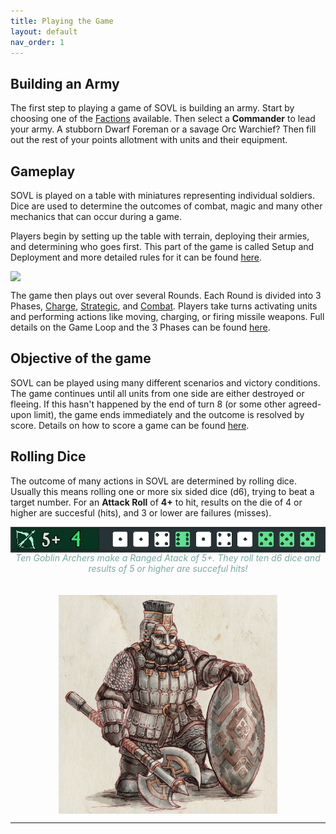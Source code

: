 ```yaml
---
title: Playing the Game
layout: default
nav_order: 1
---
```

<link rel="stylesheet" href="../style.css">

## Building an Army
The first step to playing a game of SOVL is building an army. Start by choosing one of the [Factions] available. Then select a **Commander** to lead your army. A stubborn Dwarf Foreman or a savage Orc Warchief? Then fill out the rest of your points allotment with units and their equipment.

## Gameplay
SOVL is played on a table with miniatures representing individual soldiers. Dice are used to determine the outcomes of combat, magic and many other mechanics that can occur during a game. 

Players begin by setting up the table with terrain, deploying their armies, and determining who goes first. This part of the game is called Setup and Deployment and more detailed rules for it can be found [here](SetupAndDeplyment). 

<img style="display: block; margin: 0 auto;" src="../assets/images/battle.png" width="650">

The game then plays out over several Rounds. Each Round is divided into 3 Phases, [Charge](ChargePhase), [Strategic](StrategicPhase), and [Combat](CombatPhase). Players take turns activating units and performing actions like moving, charging, or firing missile weapons. Full details on the Game Loop and the 3 Phases can be found [here](GameLoop). 

## Objective of the game
SOVL can be played using many different scenarios and victory conditions. The game continues until all units from one side are either destroyed or fleeing. If this hasn't happened by the end of turn 8 (or some other agreed-upon limit), the game ends immediately and the outcome is resolved by score. Details on how to score a game can be found [here](EndOfGame). 

## Rolling Dice
The outcome of many actions in SOVL are determined by rolling dice. Usually this means rolling one or more six sided dice (d6), trying to beat a target number. For an **Attack Roll** of **4+** to hit, results on the die of 4 or higher are succesful (hits), and 3 or lower are failures (misses).

<img style="display: block; margin: 0 auto;" src="../assets/images/attackRoll.png" width="550">
<div style="color:#77a8a3; text-align: center; font-style: italic;">Ten Goblin Archers make a Ranged Atack of 5+. They roll ten d6 dice and results of 5 or higher are succeful hits! </div>
 <br />
 <br />

<img style="display: block; margin: 0 auto;" src="../assets/images/deepguard.png" width="350">

----


[factions]: FactionSource/FactionSource